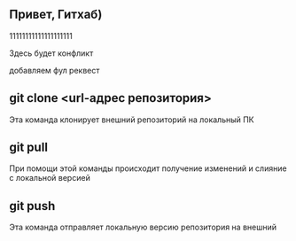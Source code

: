 ## Привет, Гитхаб)

11111111111111111111

Здесь будет конфликт

добавляем фул реквест

## git clone <url-адрес репозитория> 
Эта команда клонирует внешний репозиторий на локальный ПК
## git pull
При помощи этой команды происходит получение изменений и слияние с локальной версией
## git push 
Эта команда отправляет локальную версию репозитория на внешний

